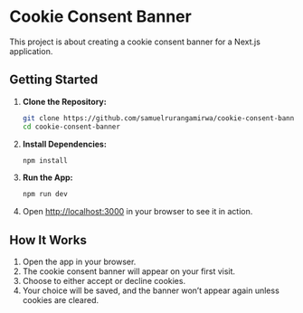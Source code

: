 # Cookie Consent Banner

This project is about creating a cookie consent banner for a Next.js application.

## Getting Started

1. **Clone the Repository:**
   ```bash
   git clone https://github.com/samuelrurangamirwa/cookie-consent-banner.git
   cd cookie-consent-banner
   ```
2. **Install Dependencies:**
   ```bash
   npm install
   ```
3. **Run the App:**
   ```bash
   npm run dev
   ```
4. Open [http://localhost:3000](http://localhost:3000) in your browser to see it in action.

## How It Works

1. Open the app in your browser.
2. The cookie consent banner will appear on your first visit.
3. Choose to either accept or decline cookies.
4. Your choice will be saved, and the banner won’t appear again unless cookies are cleared.
